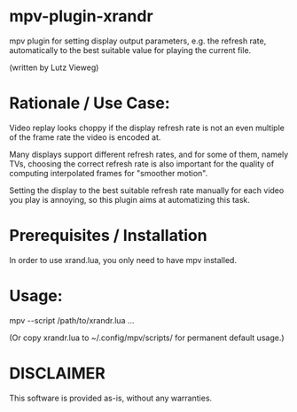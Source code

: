 mpv-plugin-xrandr
======================

mpv plugin for setting display output parameters, e.g. the refresh rate,
automatically to the best suitable value for playing the current file.

(written by Lutz Vieweg)

Rationale / Use Case:
=====================

Video replay looks choppy if the display refresh rate is not an even
multiple of the frame rate the video is encoded at.

Many displays support different refresh rates, and for some of them,
namely TVs, choosing the correct refresh rate is also important for the
quality of computing interpolated frames for "smoother motion".

Setting the display to the best suitable refresh rate manually
for each video you play is annoying, so this plugin aims at
automatizing this task.

Prerequisites / Installation
============================

In order to use xrand.lua, you only need to have mpv installed.

Usage:
======

mpv --script /path/to/xrandr.lua ...

(Or copy xrandr.lua to ~/.config/mpv/scripts/ for permanent default usage.)

DISCLAIMER
==========

This software is provided as-is, without any warranties.
